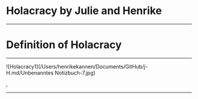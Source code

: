 # Holacracy by Julie and Henrike

---
# Definition of Holacracy 

---
![Holacracy1](/Users/henrikekannen/Documents/GitHub/j-H.md/Unbenanntes Notizbuch-7.jpg)

‚


--- 



